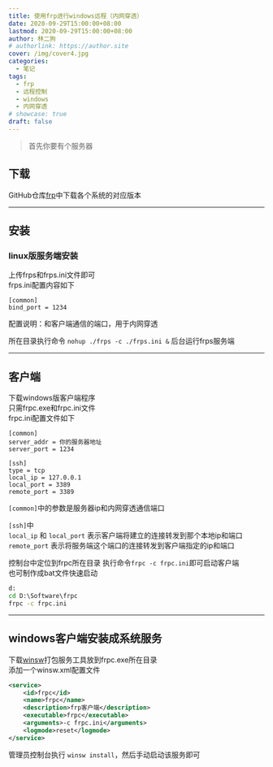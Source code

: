 ```yaml
---
title: 使用frp进行windows远程（内网穿透）
date: 2020-09-29T15:00:00+08:00
lastmod: 2020-09-29T15:00:00+08:00
author: 林二狗
# authorlink: https://author.site
cover: /img/cover4.jpg
categories:
  - 笔记
tags:
  - frp
  - 远程控制
  - windows
  - 内网穿透
# showcase: true
draft: false
---
```


> 首先你要有个服务器

## 下载

GitHub仓库[frp](https://github.com/fatedier/frp/releases)中下载各个系统的对应版本

---

## 安装

### linux版服务端安装

上传frps和frps.ini文件即可  
frps.ini配置内容如下

```config
[common]
bind_port = 1234
```

配置说明：和客户端通信的端口，用于内网穿透

所在目录执行命令 `nohup ./frps -c ./frps.ini &` 后台运行frps服务端

---

## 客户端

下载windows版客户端程序  
只需frpc.exe和frpc.ini文件  
frpc.ini配置文件如下

```config
[common]
server_addr = 你的服务器地址
server_port = 1234

[ssh]
type = tcp
local_ip = 127.0.0.1
local_port = 3389
remote_port = 3389
```

`[common]`中的参数是服务器ip和内网穿透通信端口

`[ssh]`中  
`local_ip` 和 `local_port` 表示客户端将建立的连接转发到那个本地ip和端口
`remote_port` 表示将服务端这个端口的连接转发到客户端指定的ip和端口

控制台中定位到frpc所在目录 执行命令`frpc -c frpc.ini`即可启动客户端  
也可制作成bat文件快速启动

```cmd
d:
cd D:\Software\frpc
frpc -c frpc.ini
```

---

## windows客户端安装成系统服务

下载[winsw](https://github.com/kohsuke/winsw)打包服务工具放到frpc.exe所在目录  
添加一个winsw.xml配置文件

```xml
<service>
    <id>frpc</id>
    <name>frpc</name>
    <description>frp客户端</description>
    <executable>frpc</executable>
    <arguments>-c frpc.ini</arguments>
    <logmode>reset</logmode>
</service>
```

管理员控制台执行 `winsw install`，然后手动启动该服务即可

